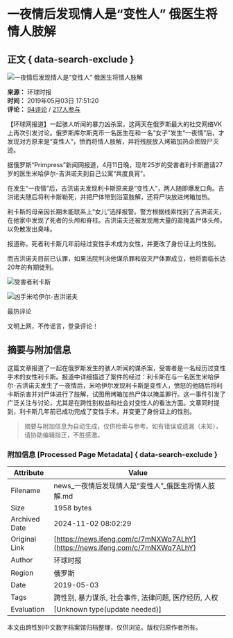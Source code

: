 # 一夜情后发现情人是“变性人” 俄医生将情人肢解

## 正文 { data-search-exclude }


![一夜情后发现情人是“变性人” 俄医生将情人肢解](https://d.ifengimg.com/w121_h75_q90/p1.ifengimg.com/2019_18/1D9BF877729FD460FE949840C9821DA6ABC6448E_w640_h360.jpg)

**来源：** 环球时报  
**时间：** 2019年05月03日 17:51:20  
**评论：** [94评论](https://gentie.ifeng.com/c/comment/7mNXWq7ALhY) / [217人参与](https://gentie.ifeng.com/c/comment/7mNXWq7ALhY)

【环球网报道】一起骇人听闻的暴力凶杀案，这两天在俄罗斯最大的社交网络VK上再次引发讨论。俄罗斯库尔斯克市一名医生在和一名“女子”发生“一夜情”后，才发现对方原来是“变性人”，愤而将情人肢解，并将残肢放入烤箱加热企图毁尸灭迹。

据俄罗斯“Primpress”新闻网报道，4月11日晚，现年25岁的受害者利卡斯邀请27岁的医生米哈伊尔-吉洪诺夫到自己公寓“共度良宵”。

在发生“一夜情”后，吉洪诺夫发现利卡斯原来是“变性人”，两人随即爆发口角。吉洪诺夫随后将利卡斯勒死，并把尸体带到浴室肢解，还将尸块放进烤箱加热。

利卡斯的母亲因长期未能联系上“女儿”选择报警。警方根据线索找到了吉洪诺夫，在他家中发现了死者的头颅和脊柱。吉洪诺夫还被发现用大量的盐掩盖尸体头颅，以免散发出臭味。

报道称，死者利卡斯几年前经过变性手术成为女性，并更改了身份证上的性别。

而吉洪诺夫目前已认罪，如果法院判决他谋杀罪和毁灭尸体罪成立，他将面临长达20年的有期徒刑。

![受害者利卡斯](https://p1.ifengimg.com/2019_18/1D9BF877729FD460FE949840C9821DA6ABC6448E_w640_h360.jpg)

![凶手米哈伊尔-吉洪诺夫](https://p3.ifengimg.com/2019_18/9C63E648FA1FD619F4ECAA3C8EC2D814EB330797_w640_h360.jpg)

最热评论

文明上网，不传谣言，登录评论！
<!-- tcd_original_link https://news.ifeng.com/c/7mNXWq7ALhY -->
## 摘要与附加信息

<!-- tcd_abstract -->
这篇文章报道了一起在俄罗斯发生的骇人听闻的谋杀案，受害者是一名经历过变性手术的女性利卡斯。报道中详细描述了案件的经过：利卡斯在与一名医生米哈伊尔-吉洪诺夫发生了一夜情后，米哈伊尔发现利卡斯是变性人，愤怒的他随后将利卡斯杀害并对尸体进行了肢解，试图用烤箱加热尸体以掩盖罪行。这一事件引发了广泛关注与讨论，尤其是在跨性别权益和社会对变性人的看法方面。文章同时提到，利卡斯几年前已成功完成了变性手术，并变更了身份证上的性别。
<!-- tcd_abstract_end -->

> 摘要与附加信息为自动生成，仅供检索与参考。如有错误或遗漏（未知），请协助编辑指正，不胜感激。

### 附加信息 [Processed Page Metadata] { data-search-exclude }

| Attribute       | Value                                  |
|-----------------|----------------------------------------|
| Filename        | news_一夜情后发现情人是“变性人”_俄医生将情人肢解.md                             |
| Size            | 1958 bytes                           |
| Archived Date   | 2024-11-02 08:02:29                             |
| Original Link   | [https://news.ifeng.com/c/7mNXWq7ALhY](https://news.ifeng.com/c/7mNXWq7ALhY)                       |
| Author          | 环球时报                               |
| Region          | 俄罗斯                               |
| Date            | 2019-05-03                                 |
| Tags            | 跨性别, 暴力谋杀, 社会事件, 法律问题, 医疗经历, 人权                                 |
| Evaluation            | [Unknown type(update needed)]                                 |
<!-- tcd_table_end -->

本文由跨性别中文数字档案馆归档整理，仅供浏览。版权归原作者所有。
